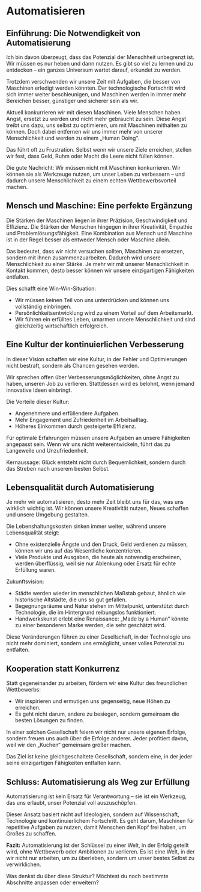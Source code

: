 # Automatisieren

## Einführung: Die Notwendigkeit von Automatisierung

Ich bin davon überzeugt, dass das Potenzial der Menschheit unbegrenzt ist. Wir müssen es nur heben und dann nutzen. Es gibt so viel zu lernen und zu entdecken – ein ganzes Universum wartet darauf, erkundet zu werden.

Trotzdem verschwenden wir unsere Zeit mit Aufgaben, die besser von Maschinen erledigt werden könnten. Der technologische Fortschritt wird sich immer weiter beschleunigen, und Maschinen werden in immer mehr Bereichen besser, günstiger und sicherer sein als wir.

Aktuell konkurrieren wir mit diesen Maschinen. Viele Menschen haben Angst, ersetzt zu werden und nicht mehr gebraucht zu sein. Diese Angst treibt uns dazu, uns selbst zu optimieren, um mit Maschinen mithalten zu können. Doch dabei entfernen wir uns immer mehr von unserer Menschlichkeit und werden zu einem „Human Doing“.

Das führt oft zu Frustration. Selbst wenn wir unsere Ziele erreichen, stellen wir fest, dass Geld, Ruhm oder Macht die Leere nicht füllen können.

Die gute Nachricht: Wir müssen nicht mit Maschinen konkurrieren. Wir können sie als Werkzeuge nutzen, um unser Leben zu verbessern – und dadurch unsere Menschlichkeit zu einem echten Wettbewerbsvorteil machen.

## Mensch und Maschine: Eine perfekte Ergänzung

Die Stärken der Maschinen liegen in ihrer Präzision, Geschwindigkeit und Effizienz. Die Stärken der Menschen hingegen in ihrer Kreativität, Empathie und Problemlösungsfähigkeit. Eine Kombination aus Mensch und Maschine ist in der Regel besser als entweder Mensch oder Maschine allein.

Das bedeutet, dass wir nicht versuchen sollten, Maschinen zu ersetzen, sondern mit ihnen zusammenzuarbeiten. Dadurch wird unsere Menschlichkeit zu einer Stärke. Je mehr wir mit unserer Menschlichkeit in Kontakt kommen, desto besser können wir unsere einzigartigen Fähigkeiten entfalten.

Dies schafft eine Win-Win-Situation:

- Wir müssen keinen Teil von uns unterdrücken und können uns vollständig einbringen.
- Persönlichkeitsentwicklung wird zu einem Vorteil auf dem Arbeitsmarkt.
- Wir führen ein erfülltes Leben, umarmen unsere Menschlichkeit und sind gleichzeitig wirtschaftlich erfolgreich.

## Eine Kultur der kontinuierlichen Verbesserung

In dieser Vision schaffen wir eine Kultur, in der Fehler und Optimierungen nicht bestraft, sondern als Chancen gesehen werden.

Wir sprechen offen über Verbesserungsmöglichkeiten, ohne Angst zu haben, unseren Job zu verlieren. Stattdessen wird es belohnt, wenn jemand innovative Ideen einbringt.

Die Vorteile dieser Kultur:

- Angenehmere und erfüllendere Aufgaben.
- Mehr Engagement und Zufriedenheit im Arbeitsalltag.
- Höheres Einkommen durch gesteigerte Effizienz.

Für optimale Erfahrungen müssen unsere Aufgaben an unsere Fähigkeiten angepasst sein. Wenn wir uns nicht weiterentwickeln, führt das zu Langeweile und Unzufriedenheit.

Kernaussage: Glück entsteht nicht durch Bequemlichkeit, sondern durch das Streben nach unserem besten Selbst.

## Lebensqualität durch Automatisierung

Je mehr wir automatisieren, desto mehr Zeit bleibt uns für das, was uns wirklich wichtig ist. Wir können unsere Kreativität nutzen, Neues schaffen und unsere Umgebung gestalten.

Die Lebenshaltungskosten sinken immer weiter, während unsere Lebensqualität steigt:

- Ohne existenzielle Ängste und den Druck, Geld verdienen zu müssen, können wir uns auf das Wesentliche konzentrieren.
- Viele Produkte und Ausgaben, die heute als notwendig erscheinen, werden überflüssig, weil sie nur Ablenkung oder Ersatz für echte Erfüllung waren.

Zukunftsvision:

- Städte werden wieder im menschlichen Maßstab gebaut, ähnlich wie historische Altstädte, die uns so gut gefallen.
- Begegnungsräume und Natur stehen im Mittelpunkt, unterstützt durch Technologie, die im Hintergrund reibungslos funktioniert.
- Handwerkskunst erlebt eine Renaissance: „Made by a Human“ könnte zu einer besonderen Marke werden, die sehr geschätzt wird.

Diese Veränderungen führen zu einer Gesellschaft, in der Technologie uns nicht mehr dominiert, sondern uns ermöglicht, unser volles Potenzial zu entfalten.

## Kooperation statt Konkurrenz

Statt gegeneinander zu arbeiten, fördern wir eine Kultur des freundlichen Wettbewerbs:

- Wir inspirieren und ermutigen uns gegenseitig, neue Höhen zu erreichen.
- Es geht nicht darum, andere zu besiegen, sondern gemeinsam die besten Lösungen zu finden.

In einer solchen Gesellschaft feiern wir nicht nur unsere eigenen Erfolge, sondern freuen uns auch über die Erfolge anderer. Jeder profitiert davon, weil wir den „Kuchen“ gemeinsam größer machen.

Das Ziel ist keine gleichgeschaltete Gesellschaft, sondern eine, in der jeder seine einzigartigen Fähigkeiten entfalten kann.

## Schluss: Automatisierung als Weg zur Erfüllung

Automatisierung ist kein Ersatz für Verantwortung – sie ist ein Werkzeug, das uns erlaubt, unser Potenzial voll auszuschöpfen.

Dieser Ansatz basiert nicht auf Ideologien, sondern auf Wissenschaft, Technologie und kontinuierlichem Fortschritt. Es geht darum, Maschinen für repetitive Aufgaben zu nutzen, damit Menschen den Kopf frei haben, um Großes zu schaffen.

**Fazit:**
Automatisierung ist der Schlüssel zu einer Welt, in der Erfolg geteilt wird, ohne Wettbewerb oder Ambitionen zu verlieren. Es ist eine Welt, in der wir nicht nur arbeiten, um zu überleben, sondern um unser bestes Selbst zu verwirklichen.

Was denkst du über diese Struktur? Möchtest du noch bestimmte Abschnitte anpassen oder erweitern?
